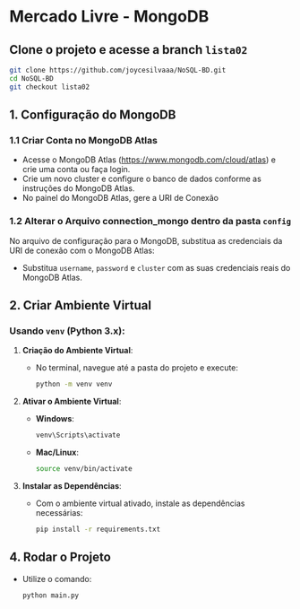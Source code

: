 # Mercado Livre - MongoDB

## Clone o projeto e acesse a branch `lista02`
```bash
git clone https://github.com/joycesilvaaa/NoSQL-BD.git
cd NoSQL-BD
git checkout lista02
````

## 1. Configuração do MongoDB

  ### 1.1 Criar Conta no MongoDB Atlas
  
  - Acesse o MongoDB Atlas (https://www.mongodb.com/cloud/atlas) e crie uma conta ou faça login.
  - Crie um novo cluster e configure o banco de dados conforme as instruções do MongoDB Atlas.
  - No painel do MongoDB Atlas, gere a URI de Conexão
  
### 1.2 Alterar o Arquivo connection_mongo dentro da pasta `config`

No arquivo de configuração para o MongoDB, substitua as credenciais da URI de conexão com o MongoDB Atlas:

- Substitua `username`, `password` e `cluster` com as suas credenciais reais do MongoDB Atlas.

## 2. Criar Ambiente Virtual

### Usando `venv` (Python 3.x):

1. **Criação do Ambiente Virtual**:
   - No terminal, navegue até a pasta do projeto e execute:
     ```bash
     python -m venv venv
     ```

2. **Ativar o Ambiente Virtual**:

   - **Windows**:
     ```bash
     venv\Scripts\activate
     ```

   - **Mac/Linux**:
     ```bash
     source venv/bin/activate
     ```

3. **Instalar as Dependências**:
   - Com o ambiente virtual ativado, instale as dependências necessárias:
     ```bash
     pip install -r requirements.txt
     ```

## 4. Rodar o Projeto
  - Utilize o comando:
      ```python
      python main.py
      ```
